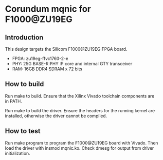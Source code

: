 # Corundum mqnic for F1000@ZU19EG

## Introduction

This design targets the Silicom F1000@ZU19EG FPGA board.

* FPGA: zu19eg-ffvc1760-2-e
* PHY: 25G BASE-R PHY IP core and internal GTY transceiver
* RAM: 16GB DDR4 SDRAM x 72 bits

## How to build

Run make to build.  Ensure that the Xilinx Vivado toolchain components are
in PATH.

Run make to build the driver.  Ensure the headers for the running kernel are
installed, otherwise the driver cannot be compiled.

## How to test

Run make program to program the F1000@ZU19EG board with Vivado.  Then load the
driver with insmod mqnic.ko.  Check dmesg for output from driver
initialization.
